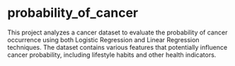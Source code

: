 # probability_of_cancer
This project analyzes a cancer dataset to evaluate the probability of cancer occurrence using both Logistic Regression and Linear Regression techniques. The dataset contains various features that potentially influence cancer probability, including lifestyle habits and other health indicators.
